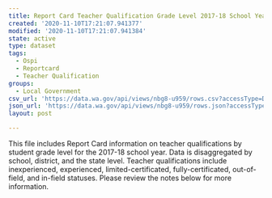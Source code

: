 ```yaml
---
title: Report Card Teacher Qualification Grade Level 2017-18 School Year
created: '2020-11-10T17:21:07.941377'
modified: '2020-11-10T17:21:07.941384'
state: active
type: dataset
tags:
  - Ospi
  - Reportcard
  - Teacher Qualification
groups:
  - Local Government
csv_url: 'https://data.wa.gov/api/views/nbg8-u959/rows.csv?accessType=DOWNLOAD'
json_url: 'https://data.wa.gov/api/views/nbg8-u959/rows.json?accessType=DOWNLOAD'
layout: post

---
```

This file includes Report Card information on teacher qualifications by student grade level for the 2017-18 school year. Data is disaggregated by school, district, and the state level. Teacher qualifications include inexperienced, experienced, limited-certificated, fully-certificated, out-of-field, and in-field statuses. Please review the notes below for more information.
